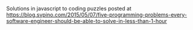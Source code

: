 Solutions in javascript to coding puzzles posted at https://blog.svpino.com/2015/05/07/five-programming-problems-every-software-engineer-should-be-able-to-solve-in-less-than-1-hour 
